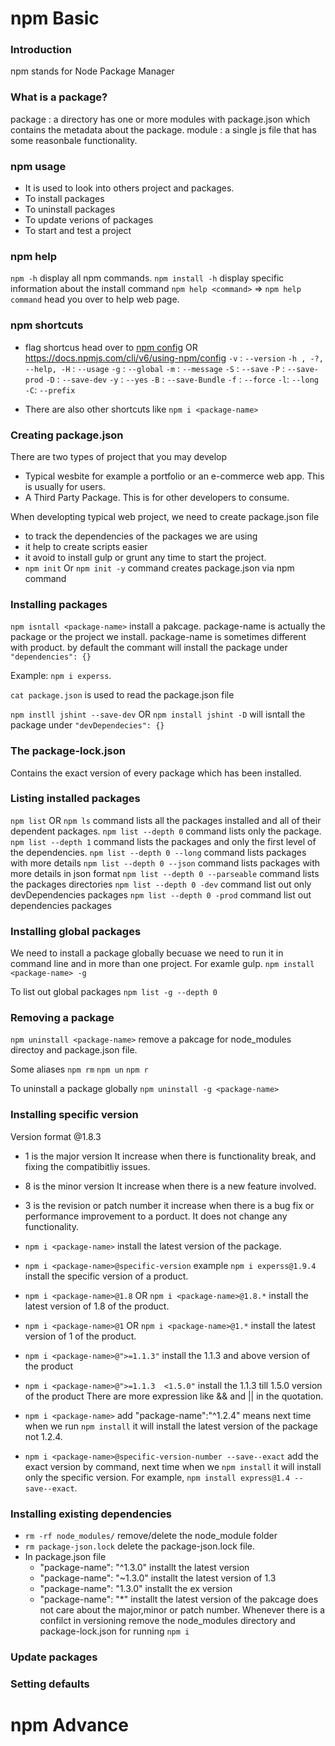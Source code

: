 
# npm Basic

### Introduction 
npm stands for Node Package Manager


### What is a package?
package : a directory has one or more modules with package.json which contains the metadata about the package. 
module : a single js file that has some reasonbale functionality.


### npm usage
- It is used to look into others project and packages. 
- To install packages 
- To uninstall packages
- To update verions of packages 
- To start and test a project 


### npm help
`npm -h` display all npm commands. 
`npm install -h` display specific information about the install command 
`npm help <command>` => `npm help command` head you over to help web page. 


### npm shortcuts
- flag shortcus head over to [npm config](https://docs.npmjs.com/cli/v6/using-npm/config) OR https://docs.npmjs.com/cli/v6/using-npm/config
    `-v` : `--version`
    `-h , -?, --help, -H` : `--usage`
    `-g` : `--global`
    `-m` : `--message`
    `-S` : `--save`
    `-P` : `--save-prod`
    `-D` : `--save-dev`
    `-y` : `--yes`
    `-B` : `--save-Bundle`
    `-f` : `--force`
    `-l`: `--long`
    `-C`: `--prefix`
 

- There are also other shortcuts like  `npm i <package-name>`

### Creating package.json
There are two types of project that you may develop
- Typical wesbite for example a portfolio or an e-commerce web app. This is usually for users.
- A Third Party Package. This is for other developers to consume. 

When developting typical web project, we need to create package.json file 
- to track the dependencies of the packages we are using
- it help to create scripts easier 
- it avoid to install gulp or grunt any time to start the project. 
- `npm init` Or `npm init -y` command creates package.json via npm command


### Installing packages
`npm isntall <package-name>` install a pakcage. package-name is actually the package or the project we install. package-name is sometimes different with product. 
by default the commant will install the package under `"dependencies": {}`

Example: `npm i experss`.

`cat package.json` is used to read the package.json file

`npm instll jshint --save-dev` OR `npm install jshint -D` will isntall the package under `"devDependecies": {}`

### The package-lock.json
Contains the exact version of every package which has been installed. 


### Listing installed packages
`npm list` OR `npm ls` command lists all the packages installed and all of their dependent packages.
`npm list --depth 0` command lists only the package.
`npm list --depth 1` command lists the packages and only the first level of the dependencies.
`npm list --depth 0 --long` command lists packages with more details 
`npm list --depth 0 --json` command lists packages with more details in json format
`npm list --depth 0 --parseable` command lists the packages directories
`npm list --depth 0 -dev` command list out only devDependencies packages
`npm list --depth 0 -prod` command list out dependencies packages


### Installing global packages
We need to install a package globally becuase we need to run it in command line and in more than one project. For examle gulp. 
`npm install <package-name> -g`

To list out global packages
`npm list -g --depth 0`

### Removing a package
`npm uninstall <package-name>` remove a pakcage for node_modules directoy and package.json file. 

Some aliases
`npm rm`
`npm un`
`npm r`

To uninstall a package globally 
`npm uninstall -g <package-name>`


### Installing specific version 
Version format @1.8.3
- 1 is the major version 
    It increase when there is functionality break, and fixing the compatibitliy issues. 
- 8 is the minor version 
    It increase when there is a new feature involved. 
- 3 is the revision or patch number
    it increase when there is a bug fix or performance improvement to a porduct. It does not change any functionality.

- `npm i <package-name>` install the latest version of the package. 
- `npm i <package-name>@specific-version` example `npm i experss@1.9.4` install the specific version of a product. 
- `npm i <package-name>@1.8` OR `npm i <package-name>@1.8.*` install the latest version of 1.8 of the product. 
- `npm i <package-name>@1` OR `npm i <package-name>@1.*` install the latest version of 1 of the product. 
- `npm i <package-name>@">=1.1.3"` install the 1.1.3 and above version of the product
- `npm i <package-name>@">=1.1.3  <1.5.0"` install the 1.1.3 till 1.5.0 version of the product
 There are more expression like && and || in the quotation.  

- `npm i <package-name>` add "package-name":"^1.2.4" means next time when we run `npm install` it will install the latest version of the package not 1.2.4. 
- `npm i <package-name>@specific-version-number --save--exact` add the exact version by command, next time when we `npm install` it will install only the specific version. For example, `npm install express@1.4 --save--exact`. 



### Installing existing dependencies 
- `rm -rf node_modules/` remove/delete the node_module folder
- `rm package-json.lock` delete the package-json.lock file. 
- In package.json file 
    - "package-name": "^1.3.0" installt the latest version
    - "package-name": "~1.3.0" installt the latest version of 1.3
    - "package-name": "1.3.0" installt the ex version
    - "package-name": "*" installt the latest version of the pakcage does not care about the major,minor or patch number. 
Whenever there is a confilct in versioning remove the node_modules directory and package-lock.json for running `npm i`


### Update packages
### Setting defaults


# npm Advance
